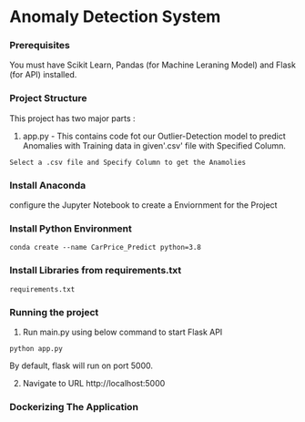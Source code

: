 # Anomaly Detection System

### Prerequisites
You must have Scikit Learn, Pandas (for Machine Leraning Model) and Flask (for API) installed.

### Project Structure
This project has two major parts :
1. app.py - This contains code fot our Outlier-Detection model to predict Anomalies with Training data in given'.csv' file with Specified Column.
```
Select a .csv file and Specify Column to get the Anamolies
```
### Install Anaconda
configure the Jupyter Notebook to create a Enviornment for the Project

### Install Python Environment
```
conda create --name CarPrice_Predict python=3.8
```

### Install Libraries from requirements.txt
```
requirements.txt
```

### Running the project

1. Run main.py using below command to start Flask API
```
python app.py
```

By default, flask will run on port 5000.

2. Navigate to URL http://localhost:5000


### Dockerizing The Application